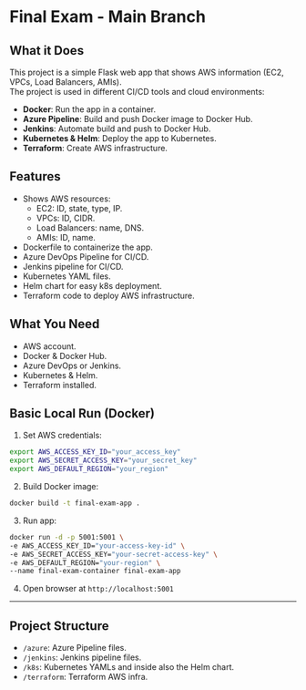 # Final Exam - Main Branch

## What it Does

This project is a simple Flask web app that shows AWS information (EC2, VPCs, Load Balancers, AMIs).  
The project is used in different CI/CD tools and cloud environments:

- **Docker**: Run the app in a container.
- **Azure Pipeline**: Build and push Docker image to Docker Hub.
- **Jenkins**: Automate build and push to Docker Hub.
- **Kubernetes & Helm**: Deploy the app to Kubernetes.
- **Terraform**: Create AWS infrastructure.

## Features

- Shows AWS resources:
  - EC2: ID, state, type, IP.
  - VPCs: ID, CIDR.
  - Load Balancers: name, DNS.
  - AMIs: ID, name.
- Dockerfile to containerize the app.
- Azure DevOps Pipeline for CI/CD.
- Jenkins pipeline for CI/CD.
- Kubernetes YAML files.
- Helm chart for easy k8s deployment.
- Terraform code to deploy AWS infrastructure.

## What You Need

- AWS account.
- Docker & Docker Hub.
- Azure DevOps or Jenkins.
- Kubernetes & Helm.
- Terraform installed.

## Basic Local Run (Docker)

1. Set AWS credentials:

```bash
export AWS_ACCESS_KEY_ID="your_access_key"
export AWS_SECRET_ACCESS_KEY="your_secret_key"
export AWS_DEFAULT_REGION="your_region"
```

2. Build Docker image:

```bash
docker build -t final-exam-app .
```

3. Run app:

```bash
docker run -d -p 5001:5001 \
-e AWS_ACCESS_KEY_ID="your-access-key-id" \
-e AWS_SECRET_ACCESS_KEY="your-secret-access-key" \
-e AWS_DEFAULT_REGION="your-region" \
--name final-exam-container final-exam-app
```

4. Open browser at `http://localhost:5001`

---

## Project Structure

- `/azure`: Azure Pipeline files.
- `/jenkins`: Jenkins pipeline files.
- `/k8s`: Kubernetes YAMLs and inside also the Helm chart.
- `/terraform`: Terraform AWS infra.
